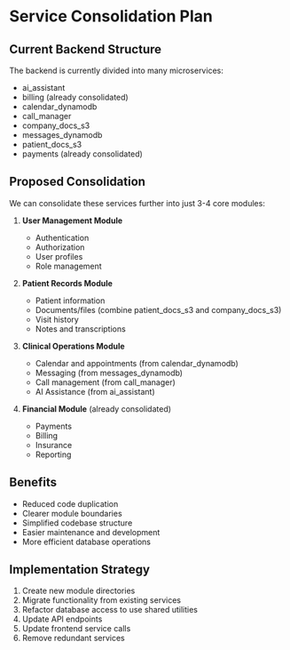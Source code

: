 # Service Consolidation Plan

## Current Backend Structure
The backend is currently divided into many microservices:
- ai_assistant
- billing (already consolidated)
- calendar_dynamodb
- call_manager
- company_docs_s3
- messages_dynamodb
- patient_docs_s3
- payments (already consolidated)

## Proposed Consolidation
We can consolidate these services further into just 3-4 core modules:

1. **User Management Module**
   - Authentication
   - Authorization
   - User profiles
   - Role management

2. **Patient Records Module**
   - Patient information
   - Documents/files (combine patient_docs_s3 and company_docs_s3)
   - Visit history
   - Notes and transcriptions

3. **Clinical Operations Module**
   - Calendar and appointments (from calendar_dynamodb)
   - Messaging (from messages_dynamodb)
   - Call management (from call_manager)
   - AI Assistance (from ai_assistant)

4. **Financial Module** (already consolidated)
   - Payments
   - Billing
   - Insurance
   - Reporting

## Benefits
- Reduced code duplication
- Clearer module boundaries
- Simplified codebase structure
- Easier maintenance and development
- More efficient database operations

## Implementation Strategy
1. Create new module directories
2. Migrate functionality from existing services
3. Refactor database access to use shared utilities
4. Update API endpoints
5. Update frontend service calls
6. Remove redundant services
